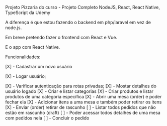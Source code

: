Projeto Pizzaria do curso - Projeto Completo NodeJS, React, React Native, TypeScript da Udemy

A diferença é que estou fazendo o backend em php/laravel em vez de node.js.

Em breve pretendo fazer o frontend com React e Vue.

E o app com React Native.

Funcionalidades:

[X] - Cadastrar um novo usuário

[X] - Logar usuário;

[X] - Varificar autenticação para rotas privadas;
[X] - Mostar detalhes do usuário logado 
[X] - Criar e listar categorias 
[X] - Criar produtos e listar produtos de uma categoria específica 
[X] - Abrir uma mesa (order) e poder fechar ela 
[X] - Adicionar itens a uma mesa e também poder retirar os itens  
[X] - Enviar (order) retirar de rascunho 
[ ] - Listar todos pedidos que não estão em rascunho (draft)
[ ] - Poder acessar todos detalhes de uma mesa com pedidos nela
[ ] - Concluir o pedido
